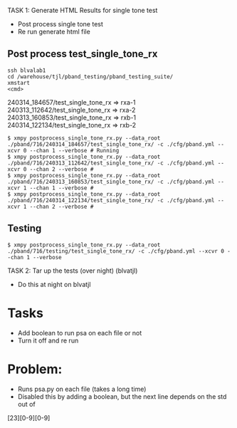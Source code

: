 
TASK 1: Generate HTML Results for single tone test

- Post process single tone test
- Re run generate html file

## Post process test_single_tone_rx

```
ssh blvalab1
cd /warehouse/tjl/pband_testing/pband_testing_suite/
xmstart 
<cmd>
```

240314_184657/test_single_tone_rx => rxa-1
240313_112642/test_single_tone_rx => rxa-2
240313_160853/test_single_tone_rx => rxb-1
240314_122134/test_single_tone_rx => rxb-2
```
$ xmpy postprocess_single_tone_rx.py --data_root ./pband/716/240314_184657/test_single_tone_rx/ -c ./cfg/pband.yml --xcvr 0 --chan 1 --verbose # Running
$ xmpy postprocess_single_tone_rx.py --data_root ./pband/716/240313_112642/test_single_tone_rx/ -c ./cfg/pband.yml --xcvr 0 --chan 2 --verbose # 
$ xmpy postprocess_single_tone_rx.py --data_root ./pband/716/240313_160853/test_single_tone_rx/ -c ./cfg/pband.yml --xcvr 1 --chan 1 --verbose # 
$ xmpy postprocess_single_tone_rx.py --data_root ./pband/716/240314_122134/test_single_tone_rx/ -c ./cfg/pband.yml --xcvr 1 --chan 2 --verbose # 
```

## Testing 
```
$ xmpy postprocess_single_tone_rx.py --data_root ./pband/716/testing/test_single_tone_rx/ -c ./cfg/pband.yml --xcvr 0 --chan 1 --verbose
```

TASK 2: Tar up the tests (over night) (blvatjl)
- Do this at night on blvatjl

# Tasks
- Add boolean to run psa on each file or not
- Turn it off and re run

# Problem:
- Runs psa.py on each file (takes a long time)
- Disabled this by adding a boolean, but the next line depends on the std out of 

[23][0-9][0-9]
